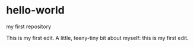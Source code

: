 # hello-world
my first repository

This is my first edit. A little, teeny-tiny bit about myself: this is my first edit.
